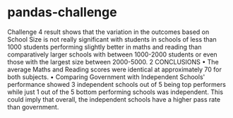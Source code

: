 # pandas-challenge
Challenge 4
result shows that the variation in the outcomes based on School Size is not really significant with students in schools of less than 1000 students performing slightly better in maths and reading than comparatively larger schools with between 1000-2000 students or even those with the largest size between 2000-5000. 
2 CONCLUSIONS
•	The average Maths and Reading scores were identical at approximately 70 for both subjects.
•	Comparing Government with Independent Schools' performance showed 3 independent schools out of 5 being top performers while just 1 out of the 5 bottom performing schools was independent. This could imply that overall, the independent schools have a higher pass rate than government.
